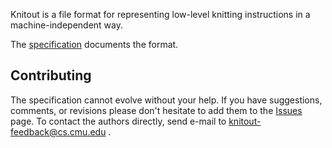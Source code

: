 Knitout is a file format for representing low-level knitting instructions in a machine-independent way.

The [specification](https://textiles-lab.github.io/knitout/knitout.html) documents the format.

## Contributing

The specification cannot evolve without your help.
If you have suggestions, comments, or revisions please don't hesitate to add them to the [Issues](https://github.com/textiles-lab/knitout/issues) page.
To contact the authors directly, send e-mail to knitout-feedback@cs.cmu.edu .
